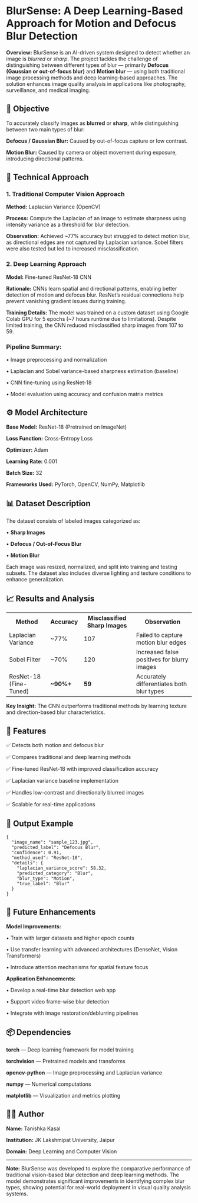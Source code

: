 
<h1>BlurSense: A Deep Learning-Based Approach for Motion and Defocus Blur Detection</h1>

<p><b>Overview:</b> BlurSense is an AI-driven system designed to detect whether an image is <i>blurred</i> or <i>sharp</i>. The project tackles the challenge of distinguishing between different types of blur — primarily <b>Defocus (Gaussian or out-of-focus blur)</b> and <b>Motion blur</b> — using both traditional image processing methods and deep learning-based approaches. The solution enhances image quality analysis in applications like photography, surveillance, and medical imaging.</p>

<h2>🎯 Objective</h2>
<p>To accurately classify images as <b>blurred</b> or <b>sharp</b>, while distinguishing between two main types of blur:</p>

<p><b>Defocus / Gaussian Blur:</b> Caused by out-of-focus capture or low contrast.</p>
<p><b>Motion Blur:</b> Caused by camera or object movement during exposure, introducing directional patterns.</p>

<h2>🧠 Technical Approach</h2>

<h3>1. Traditional Computer Vision Approach</h3>
<p><b>Method:</b> Laplacian Variance (OpenCV)</p>
<p><b>Process:</b> Compute the Laplacian of an image to estimate sharpness using intensity variance as a threshold for blur detection.</p>
<p><b>Observation:</b> Achieved ~77% accuracy but struggled to detect motion blur, as directional edges are not captured by Laplacian variance. Sobel filters were also tested but led to increased misclassification.</p>

<h3>2. Deep Learning Approach</h3>
<p><b>Model:</b> Fine-tuned ResNet-18 CNN</p>
<p><b>Rationale:</b> CNNs learn spatial and directional patterns, enabling better detection of motion and defocus blur. ResNet’s residual connections help prevent vanishing gradient issues during training.</p>
<p><b>Training Details:</b> The model was trained on a custom dataset using Google Colab GPU for 5 epochs (~7 hours runtime due to limitations). Despite limited training, the CNN reduced misclassified sharp images from 107 to 59.</p>

<h3>Pipeline Summary:</h3>
<p>• Image preprocessing and normalization</p>
<p>• Laplacian and Sobel variance-based sharpness estimation (baseline)</p>
<p>• CNN fine-tuning using ResNet-18</p>
<p>• Model evaluation using accuracy and confusion matrix metrics</p>

<h2>⚙️ Model Architecture</h2>
<p><b>Base Model:</b> ResNet-18 (Pretrained on ImageNet)</p>
<p><b>Loss Function:</b> Cross-Entropy Loss</p>
<p><b>Optimizer:</b> Adam</p>
<p><b>Learning Rate:</b> 0.001</p>
<p><b>Batch Size:</b> 32</p>
<p><b>Frameworks Used:</b> PyTorch, OpenCV, NumPy, Matplotlib</p>

<h2>📊 Dataset Description</h2>
<p>The dataset consists of labeled images categorized as:</p>
<p>• <b>Sharp Images</b></p>
<p>• <b>Defocus / Out-of-Focus Blur</b></p>
<p>• <b>Motion Blur</b></p>

<p>Each image was resized, normalized, and split into training and testing subsets. The dataset also includes diverse lighting and texture conditions to enhance generalization.</p>

<h2>📈 Results and Analysis</h2>

<table>
<tr><th>Method</th><th>Accuracy</th><th>Misclassified Sharp Images</th><th>Observation</th></tr>
<tr><td>Laplacian Variance</td><td>~77%</td><td>107</td><td>Failed to capture motion blur edges</td></tr>
<tr><td>Sobel Filter</td><td>~70%</td><td>120</td><td>Increased false positives for blurry images</td></tr>
<tr><td>ResNet-18 (Fine-Tuned)</td><td><b>~90%+</b></td><td><b>59</b></td><td>Accurately differentiates both blur types</td></tr>
</table>

<p><b>Key Insight:</b> The CNN outperforms traditional methods by learning texture and direction-based blur characteristics.</p>

<h2>🚀 Features</h2>
<p>✅ Detects both motion and defocus blur</p>
<p>✅ Compares traditional and deep learning methods</p>
<p>✅ Fine-tuned ResNet-18 with improved classification accuracy</p>
<p>✅ Laplacian variance baseline implementation</p>
<p>✅ Handles low-contrast and directionally blurred images</p>
<p>✅ Scalable for real-time applications</p>



<h2>🧪 Output Example</h2>
<pre><code>{
  "image_name": "sample_123.jpg",
  "predicted_label": "Defocus Blur",
  "confidence": 0.91,
  "method_used": "ResNet-18",
  "details": {
    "laplacian_variance_score": 58.32,
    "predicted_category": "Blur",
    "blur_type": "Motion",
    "true_label": "Blur"
  }
}
</code></pre>

<h2>🔮 Future Enhancements</h2>
<p><b>Model Improvements:</b></p>
<p>• Train with larger datasets and higher epoch counts</p>
<p>• Use transfer learning with advanced architectures (DenseNet, Vision Transformers)</p>
<p>• Introduce attention mechanisms for spatial feature focus</p>

<p><b>Application Enhancements:</b></p>
<p>• Develop a real-time blur detection web app</p>
<p>• Support video frame-wise blur detection</p>
<p>• Integrate with image restoration/deblurring pipelines</p>

<h2>📦 Dependencies</h2>
<p><b>torch</b> — Deep learning framework for model training</p>
<p><b>torchvision</b> — Pretrained models and transforms</p>
<p><b>opencv-python</b> — Image preprocessing and Laplacian variance</p>
<p><b>numpy</b> — Numerical computations</p>
<p><b>matplotlib</b> — Visualization and metrics plotting</p>

<h2>🧑‍💻 Author</h2>
<p><b>Name:</b> Tanishka Kasal</p>
<p><b>Institution:</b> JK Lakshmipat University, Jaipur</p>

<p><b>Domain:</b> Deep Learning and Computer Vision</p>

<hr>
<p><b>Note:</b> BlurSense was developed to explore the comparative performance of traditional vision-based blur detection and deep learning methods. The model demonstrates significant improvements in identifying complex blur types, showing potential for real-world deployment in visual quality analysis systems.</p>


